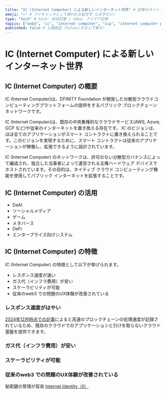 ```yaml
---
title: "IC (Internet Computer) による新しいインターネット世界" # 記事のタイトル
emoji: "♾️" # アイキャッチとして使われる絵文字（1文字だけ）
type: "tech" # tech: 技術記事 / idea: アイデア記事
topics: ["web3", "ic", "internet computer", "icp", "internet computer protocol", "icp hackathon"] # タグ。["markdown", "rust", "aws"]のように指定する
published: false # 公開設定（falseにすると下書き）
---
```


# IC (Internet Computer) による新しいインターネット世界

## IC (Internet Computer) の概要

IC (Internet Computer)は、DFINITY Foundation が開発した分散型クラウドコンピューティングプラットフォームの提供をするパブリック ブロックチェーン ネットワークです。

IC (Internet Computer)は、既存の中央集権的なクラウドサービス(AWS, Azure, GCP など)や従来のインターネットを置き換える存在です。
IC のビジョンは、ほぼ全てのアプリケーションがスマート コントラクトに置き換えられることです。このビジョンを実現するために、スマート コントラクトは従来のアプリケーションが稼働し、拡張できるように設計されています。

IC (Internet Computer) のネットワークは、許可のない分散型ガバナンスによって編成され、独立した当事者によって運営される主権ハードウェア デバイスでホストされています。その目的は、ネイティブ クラウド コンピューティング機能を使用してパブリック インターネットを拡張することです。

## IC (Internet Computer) の活用

- DeAI
- ソーシャルメディア
- ゲーム
- メタバース
- DeFi
- エンタープライズ向けシステム

## IC (Internet Computer) の特徴

IC (Internet Computer) の特徴として以下が挙げられます。

- レスポンス速度が速い
- ガス代（インフラ費用）が安い
- スケーラビリティが可能
- 従来のweb3 での問題のUX体験が改善されている

### レスポンス速度がはやい

[2024年12月時点での記事](https://www.icp-japan.org/post/icp-world-tps)によると高速のブロックチェーンの処理速度が記録されているため、既存のクラウドでのアプリケーションと引けを取らないクラウド基盤を提供できます。

### ガス代（インフラ費用）が安い

### スケーラビリティが可能

### 従来のweb3 での問題のUX体験が改善されている


秘密鍵の管理が容易 [Internet Identity（II）](https://identity.ic0.app/)
